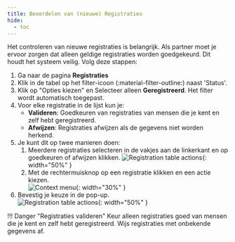 ```yaml
---
title: Beoordelen van (nieuwe) Registraties
hide:
  - toc
---
```


Het controleren van nieuwe registraties is belangrijk. Als partner moet je ervoor zorgen dat alleen geldige registraties worden goedgekeurd. Dit houdt het systeem veilig. Volg deze stappen:

1. Ga naar de pagina **Registraties**
2. Klik in de tabel op het filter-icoon (:material-filter-outline:) naast 'Status'.
3. Klik op "Opties kiezen" en Selecteer alleen **Geregistreerd**. Het filter wordt automatisch toegepast.
4. Voor elke registratie in de lijst kun je:
    - **Valideren**: Goedkeuren van registraties van mensen die je kent en zelf hebt geregistreerd.
    - **Afwijzen**: Registraties afwijzen als de gegevens niet worden herkend.
5. Je kunt dit op twee manieren doen:
    1. Meerdere registraties selecteren in de vakjes aan de linkerkant en op goedkeuren of afwijzen klikken.
      ![Registration table actions](../assets/img/nlrc/nl/registrationActions.png){: width="50%" }
    2. Met de rechtermuisknop op een registratie klikken en een actie kiezen. </br>
       ![Context menu](../assets/img/nlrc/nl/registrationContextMenu.png){: width="30%" }
6. Bevestig je keuze in de pop-up. </br>
![Registration table actions](../assets/img/nlrc/nl/confirmAction.png){: width="50%" }


!!! Danger "Registraties valideren"
    Keur alleen registraties goed van mensen die je kent en zelf hebt geregistreerd. Wijs registraties met onbekende gegevens af.
